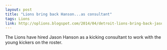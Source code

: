 ```yaml
---
layout: post
title: "Lions bring back Hanson...as consultant"
tags: Lions
link: http://oplions.blogspot.com/2014/04/detroit-lions-bring-back-jason-hanson.html
---
```


The Lions have hired Jason Hanson as a kicking consultant to work with the young kickers on the roster.
